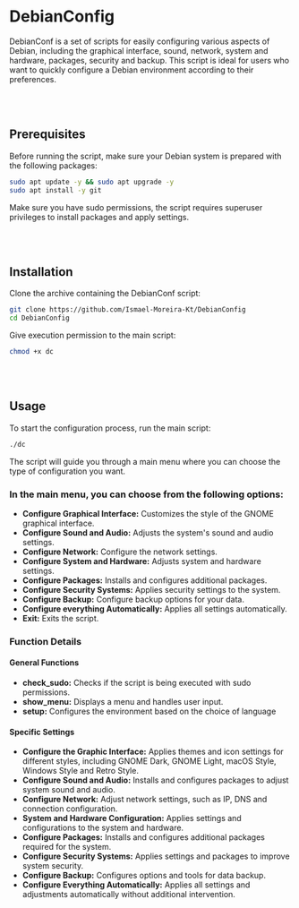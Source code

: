 # DebianConfig
DebianConf is a set of scripts for easily configuring various aspects of Debian, including the graphical interface, sound, network, system and hardware, packages, security and backup. This script is ideal for users who want to quickly configure a Debian environment according to their preferences.

<br><br>

## Prerequisites
Before running the script, make sure your Debian system is prepared with the following packages:

```bash
sudo apt update -y && sudo apt upgrade -y
sudo apt install -y git
```

Make sure you have sudo permissions, the script requires superuser privileges to install packages and apply settings.

<br><br>

## Installation
Clone the archive containing the DebianConf script:

```bash
git clone https://github.com/Ismael-Moreira-Kt/DebianConfig
cd DebianConfig
```

Give execution permission to the main script:

```bash
chmod +x dc
```

<br><br>

## Usage
To start the configuration process, run the main script:

```bash
./dc
```

The script will guide you through a main menu where you can choose the type of configuration you want.

### In the main menu, you can choose from the following options:
- **Configure Graphical Interface:** Customizes the style of the GNOME graphical interface.
- **Configure Sound and Audio:** Adjusts the system's sound and audio settings.
- **Configure Network:** Configure the network settings.
- **Configure System and Hardware:** Adjusts system and hardware settings.
- **Configure Packages:** Installs and configures additional packages.
- **Configure Security Systems:** Applies security settings to the system.
- **Configure Backup:** Configure backup options for your data.
- **Configure everything Automatically:** Applies all settings automatically.
- **Exit:** Exits the script.

### Function Details
#### General Functions
- **check_sudo:** Checks if the script is being executed with sudo permissions.
- **show_menu:** Displays a menu and handles user input.
- **setup:** Configures the environment based on the choice of language

#### Specific Settings
- **Configure the Graphic Interface:** Applies themes and icon settings for different styles, including GNOME Dark, GNOME Light, macOS Style, Windows Style and Retro Style.
- **Configure Sound and Audio:** Installs and configures packages to adjust system sound and audio.
- **Configure Network:** Adjust network settings, such as IP, DNS and connection configuration.
- **System and Hardware Configuration:** Applies settings and configurations to the system and hardware.
- **Configure Packages:** Installs and configures additional packages required for the system.
- **Configure Security Systems:** Applies settings and packages to improve system security.
- **Configure Backup:** Configures options and tools for data backup.
- **Configure Everything Automatically:** Applies all settings and adjustments automatically without additional intervention.
